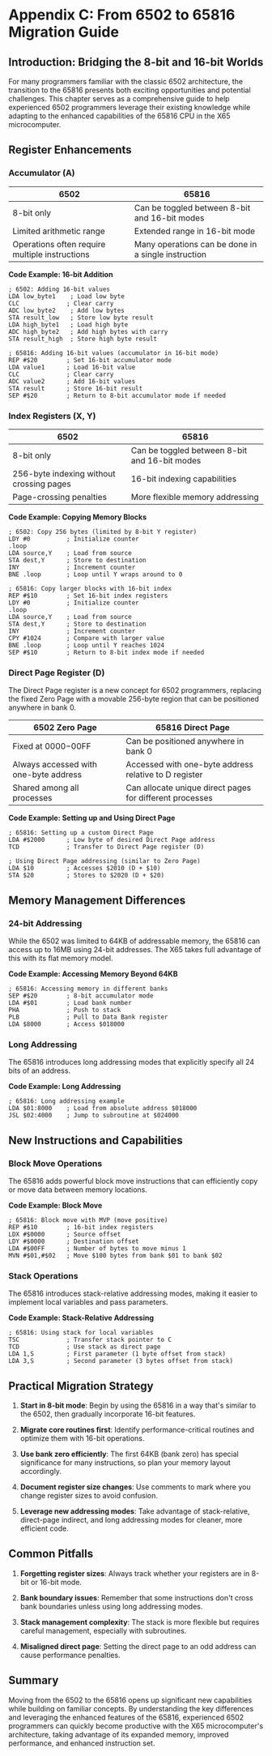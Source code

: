 # Appendix C: From 6502 to 65816 Migration Guide

## Introduction: Bridging the 8-bit and 16-bit Worlds

For many programmers familiar with the classic 6502 architecture, the transition to the 65816 presents both exciting opportunities and potential challenges. This chapter serves as a comprehensive guide to help experienced 6502 programmers leverage their existing knowledge while adapting to the enhanced capabilities of the 65816 CPU in the X65 microcomputer.

## Register Enhancements

### Accumulator (A)

| 6502                                           | 65816                                               |
| ---------------------------------------------- | --------------------------------------------------- |
| 8-bit only                                     | Can be toggled between 8-bit and 16-bit modes       |
| Limited arithmetic range                       | Extended range in 16-bit mode                       |
| Operations often require multiple instructions | Many operations can be done in a single instruction |

**Code Example: 16-bit Addition**

```assembly
; 6502: Adding 16-bit values
LDA low_byte1    ; Load low byte
CLC             ; Clear carry
ADC low_byte2    ; Add low bytes
STA result_low   ; Store low byte result
LDA high_byte1   ; Load high byte
ADC high_byte2   ; Add high bytes with carry
STA result_high  ; Store high byte result

; 65816: Adding 16-bit values (accumulator in 16-bit mode)
REP #$20        ; Set 16-bit accumulator mode
LDA value1      ; Load 16-bit value
CLC             ; Clear carry
ADC value2      ; Add 16-bit values
STA result      ; Store 16-bit result
SEP #$20        ; Return to 8-bit accumulator mode if needed
```

### Index Registers (X, Y)

| 6502                                     | 65816                                         |
| ---------------------------------------- | --------------------------------------------- |
| 8-bit only                               | Can be toggled between 8-bit and 16-bit modes |
| 256-byte indexing without crossing pages | 16-bit indexing capabilities                  |
| Page-crossing penalties                  | More flexible memory addressing               |

**Code Example: Copying Memory Blocks**

```assembly
; 6502: Copy 256 bytes (limited by 8-bit Y register)
LDY #0          ; Initialize counter
.loop
LDA source,Y    ; Load from source
STA dest,Y      ; Store to destination
INY             ; Increment counter
BNE .loop       ; Loop until Y wraps around to 0

; 65816: Copy larger blocks with 16-bit index
REP #$10        ; Set 16-bit index registers
LDY #0          ; Initialize counter
.loop
LDA source,Y    ; Load from source
STA dest,Y      ; Store to destination
INY             ; Increment counter
CPY #1024       ; Compare with larger value
BNE .loop       ; Loop until Y reaches 1024
SEP #$10        ; Return to 8-bit index mode if needed
```

### Direct Page Register (D)

The Direct Page register is a new concept for 6502 programmers, replacing the fixed Zero Page with a movable 256-byte region that can be positioned anywhere in bank 0.

| 6502 Zero Page                        | 65816 Direct Page                                        |
| ------------------------------------- | -------------------------------------------------------- |
| Fixed at $0000-$00FF                  | Can be positioned anywhere in bank 0                     |
| Always accessed with one-byte address | Accessed with one-byte address relative to D register    |
| Shared among all processes            | Can allocate unique direct pages for different processes |

**Code Example: Setting up and Using Direct Page**

```assembly
; 65816: Setting up a custom Direct Page
LDA #$2000      ; Low byte of desired Direct Page address
TCD             ; Transfer to Direct Page register (D)

; Using Direct Page addressing (similar to Zero Page)
LDA $10         ; Accesses $2010 (D + $10)
STA $20         ; Stores to $2020 (D + $20)
```

## Memory Management Differences

### 24-bit Addressing

While the 6502 was limited to 64KB of addressable memory, the 65816 can access up to 16MB using 24-bit addresses. The X65 takes full advantage of this with its flat memory model.

**Code Example: Accessing Memory Beyond 64KB**

```assembly
; 65816: Accessing memory in different banks
SEP #$20        ; 8-bit accumulator mode
LDA #$01        ; Load bank number
PHA             ; Push to stack
PLB             ; Pull to Data Bank register
LDA $8000       ; Access $018000
```

### Long Addressing

The 65816 introduces long addressing modes that explicitly specify all 24 bits of an address.

**Code Example: Long Addressing**

```assembly
; 65816: Long addressing example
LDA $01:8000    ; Load from absolute address $018000
JSL $02:4000    ; Jump to subroutine at $024000
```

## New Instructions and Capabilities

### Block Move Operations

The 65816 adds powerful block move instructions that can efficiently copy or move data between memory locations.

**Code Example: Block Move**

```assembly
; 65816: Block move with MVP (move positive)
REP #$10        ; 16-bit index registers
LDX #$0000      ; Source offset
LDY #$0000      ; Destination offset
LDA #$00FF      ; Number of bytes to move minus 1
MVN #$01,#$02   ; Move $100 bytes from bank $01 to bank $02
```

### Stack Operations

The 65816 introduces stack-relative addressing modes, making it easier to implement local variables and pass parameters.

**Code Example: Stack-Relative Addressing**

```assembly
; 65816: Using stack for local variables
TSC             ; Transfer stack pointer to C
TCD             ; Use stack as direct page
LDA 1,S         ; First parameter (1 byte offset from stack)
LDA 3,S         ; Second parameter (3 bytes offset from stack)
```

## Practical Migration Strategy

1. **Start in 8-bit mode**: Begin by using the 65816 in a way that's similar to the 6502, then gradually incorporate 16-bit features.

2. **Migrate core routines first**: Identify performance-critical routines and optimize them with 16-bit operations.

3. **Use bank zero efficiently**: The first 64KB (bank zero) has special significance for many instructions, so plan your memory layout accordingly.

4. **Document register size changes**: Use comments to mark where you change register sizes to avoid confusion.

5. **Leverage new addressing modes**: Take advantage of stack-relative, direct-page indirect, and long addressing modes for cleaner, more efficient code.

## Common Pitfalls

1. **Forgetting register sizes**: Always track whether your registers are in 8-bit or 16-bit mode.

2. **Bank boundary issues**: Remember that some instructions don't cross bank boundaries unless using long addressing modes.

3. **Stack management complexity**: The stack is more flexible but requires careful management, especially with subroutines.

4. **Misaligned direct page**: Setting the direct page to an odd address can cause performance penalties.

## Summary

Moving from the 6502 to the 65816 opens up significant new capabilities while building on familiar concepts. By understanding the key differences and leveraging the enhanced features of the 65816, experienced 6502 programmers can quickly become productive with the X65 microcomputer's architecture, taking advantage of its expanded memory, improved performance, and enhanced instruction set.
